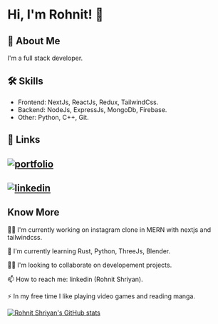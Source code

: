 
# Hi, I'm Rohnit! 👋


## 🚀 About Me
I'm a full stack developer.

## 🛠 Skills

- Frontend: NextJs, ReactJs, Redux, TailwindCss.
- Backend: NodeJs, ExpressJs, MongoDb, Firebase.
- Other: Python, C++, Git.


## 🔗 Links
[![portfolio](https://img.shields.io/badge/portfolio-000?style=for-the-badge&logo=ko-fi&logoColor=white)](https://rohnitshriyan.com/)
- 
[![linkedin](https://img.shields.io/badge/linkedin-0A66C2?style=for-the-badge&logo=linkedin&logoColor=white)](https://www.linkedin.com/in/rohnit-shriyan-7319a1217/)
-


## Know More
👩‍💻 I'm currently working on instagram clone in MERN with nextjs and tailwindcss.

🧠 I'm currently learning Rust, Python, ThreeJs, Blender.

👯‍♀️ I'm looking to collaborate on developement projects.

📫 How to reach me: linkedin (Rohnit Shriyan).

⚡️ In my free time I like playing video games and reading manga.

[![Rohnit Shriyan's GitHub stats](https://github-readme-stats.vercel.app/api?username=rohnitshriyan05)](https://github.com/rohnitshriyan05/github-readme-stats)
